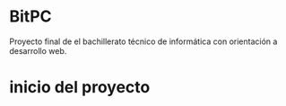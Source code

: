 # BitPC

Proyecto final de el bachillerato técnico de informática con orientación a desarrollo web.

# inicio del proyecto
